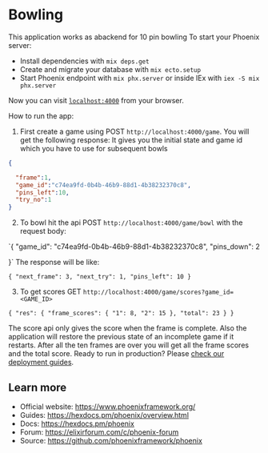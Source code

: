 # Bowling
This application works as abackend for 10 pin bowling
To start your Phoenix server:

  * Install dependencies with `mix deps.get`
  * Create and migrate your database with `mix ecto.setup`
  * Start Phoenix endpoint with `mix phx.server` or inside IEx with `iex -S mix phx.server`

Now you can visit [`localhost:4000`](http://localhost:4000) from your browser.
 
How to run the app:
1. First create a game using POST `http://localhost:4000/game`. You will get the following response:
It gives you the initial state and game id which you have to use for subsequent bowls

  ```json
  {

    "frame":1,
    "game_id":"c74ea9fd-0b4b-46b9-88d1-4b38232370c8",
    "pins_left":10,
    "try_no":1
  }
  ```

2. To bowl hit the api POST `http://localhost:4000/game/bowl` with the request body:

  `{
    "game_id": "c74ea9fd-0b4b-46b9-88d1-4b38232370c8",
    "pins_down": 2

  }`
The response will be like:

  `{
    "next_frame": 3,
    "next_try": 1,
    "pins_left": 10
  }`

3. To get scores GET `http://localhost:4000/game/scores?game_id=<GAME_ID>`

  `{
      "res": {
          "frame_scores": {
              "1": 8,
              "2": 15
          },
          "total": 23
      }
  }`

The score api only gives the score when the frame is complete.
Also the application will restore the previous state of an incomplete game if it restarts.
After all the ten frames are over you will get all the frame scores and the total score.
Ready to run in production? Please [check our deployment guides](https://hexdocs.pm/phoenix/deployment.html).

## Learn more

  * Official website: https://www.phoenixframework.org/
  * Guides: https://hexdocs.pm/phoenix/overview.html
  * Docs: https://hexdocs.pm/phoenix
  * Forum: https://elixirforum.com/c/phoenix-forum
  * Source: https://github.com/phoenixframework/phoenix
